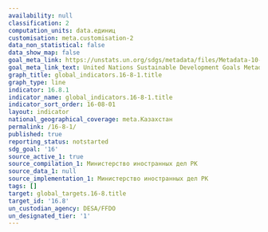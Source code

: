 ```yaml
---
availability: null
classification: 2
computation_units: data.единиц
customisation: meta.customisation-2
data_non_statistical: false
data_show_map: false
goal_meta_link: https://unstats.un.org/sdgs/metadata/files/Metadata-10-06-01.pdf
goal_meta_link_text: United Nations Sustainable Development Goals Metadata (pdf 1361kB)
graph_title: global_indicators.16-8-1.title
graph_type: line
indicator: 16.8.1
indicator_name: global_indicators.16-8-1.title
indicator_sort_order: 16-08-01
layout: indicator
national_geographical_coverage: meta.Казахстан
permalink: /16-8-1/
published: true
reporting_status: notstarted
sdg_goal: '16'
source_active_1: true
source_compilation_1: Министерство иностранных дел РК
source_data_1: null
source_implementation_1: Министерство иностранных дел РК
tags: []
target: global_targets.16-8.title
target_id: '16.8'
un_custodian_agency: DESA/FFDO
un_designated_tier: '1'
---
```


